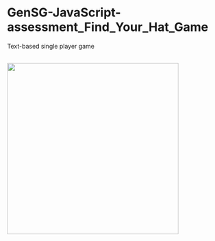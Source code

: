 # GenSG-JavaScript-assessment_Find_Your_Hat_Game

Text-based single player game<br><br>

<a href="#/"><img src="/misc/findyourhat.gif" width="400"></a>
